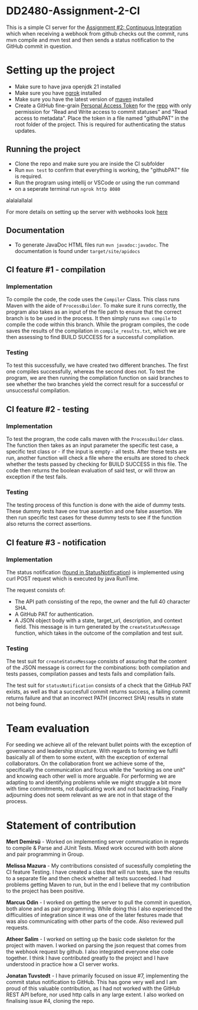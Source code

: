 # DD2480-Assignment-2-CI
This is a simple CI server for the [Assignment #2: Continuous Integration](https://canvas.kth.se/courses/45179/assignments/273878) which when receiving a webhook from github checks out the commit, runs mvn compile and mvn test and then sends a status notification to the GitHub commit in question.

# Setting up the project
- Make sure to have java openjdk 21 installed
- Make sure you have [ngrok](https://ngrok.com/docs/getting-started/) installed 
- Make sure you have the latest version of [maven](https://maven.apache.org/download.cgi) installed 
- Create a GitHub fine-grain [Personal Access Token](https://github.com/settings/tokens?type=beta) for the [repo](https://github.com/DD2480-group8-VT24/DD2480-Assignment-2-C) with only permission for "Read and Write access to commit statuses" and "Read access to metadata". Place the token in a file named "githubPAT" in the root folder of the project. This is required for authenticating the status updates.

## Running the project
- Clone the repo and make sure you are inside the CI subfolder
- Run `mvn test` to confirm that everything is working, the "githubPAT" file is required.
- Run the program using intellij or VSCode or using the run command
- on a seperate terminal run `ngrok http 8080`

alalalallalal


For more details on  setting up the server with webhooks look [here](https://github.com/KTH-DD2480/smallest-java-ci/blob/master/README.md)

## Documentation
- To generate JavaDoc HTML files run `mvn javadoc:javadoc`. The documentation is found under `target/site/apidocs`

## CI feature #1 - compilation

### Implementation

To compile the code, the code uses the `Compiler` Class. This class runs Maven with the aide of `ProcessBuilder`. To make sure it runs correctly, the program also takes as an input of the file path to ensure that the correct branch is to be used in the process. It then simply runs `mvn compile` to compile the code within this branch. While the program compiles, the code saves the results of the compilation in `compile_results.txt`, which we are then assessing to find BUILD SUCCESS for a successful compilation.

### Testing

To test this successfully, we have created two different branches. The first one compiles successfully, whereas the second does not. To test the program, we are then running the compilation function on said branches to see whether the two branches yield the correct result for a successful or unsuccessful compilation. 

## CI feature #2 - testing

### Implementation

To test the program, the code calls maven with the `ProcessBuilder` class. The function then takes as an input parameter the specific test case, a specific test class or - if the input is empty - all tests. After these tests are run, another function will check a file where the ersults are stored to check whether the tests passed by checking for BUILD SUCCESS in this file.  The code then returns the boolean evaluation of said test, or will throw an exception if the test fails. 

### Testing
The testing process of this function is done with the aide of dummy tests. These dummy tests have one true assertion and one false assertion. We then run specific test cases for these dummy tests to see if the function also returns the correct assertions.

## CI feature #3 - notification

### Implementation

The status notification ([found in StatusNotification](src/main/java/group8/StatusNotification.java)) is implemented using curl POST request which is executed by java RunTime. 

The request consists of: 
- The API path consisting of the repo, the owner and the full 40 character SHA. 
- A GitHub PAT for authentication. 
- A JSON object body with a state, target_url, description, and context field. This message is in turn generated by the `createStatusMessage` function, which takes in the outcome of the compilation and test suit.

### Testing
The test suit for `createStatusMessage` consists of assuring that the content of the JSON message is correct for the combinations: both compilation and tests passes, compilation passes and tests fails and compilation fails.

The test suit for `statusNotification` consists of a check that the GitHub PAT exists, as well as that a succesfull commit returns success, a failing commit returns failure and that an incorrect PATH (incorrect SHA) results in state not being found.

# Team evaluation
For seeding we achieve all of the relevant bullet points with the exception of governance and leadership structure. With regards to forming we fulfil basically all of them to some extent, with the exception of external collaborators. On the collaboration front we achieve some of the, specifically the communication and focus while the "working as one unit" and knowing each other well is more arguable. For performing we are adapting to and identifying problems while we might struggle a bit more with time commitments, not duplicating work and not backtracking. Finally adjourning does not seem relevant as we are not in that stage of the process.

# Statement of contribution

**Mert Demirsü** - Worked on implementing server communication in regards to compile & Parse and JUnit Tests. Mixed work occured with both alone and pair programming in Group.

**Melissa Mazura** - My contributions consisted of sucessfully completing the CI feature Testing. I have created a class that will run tests, save the results to a separate file and then check whether all tests succeeded. I had problems getting Maven to run, but in the end I believe that my contribution to the project has been positive.

**Marcus Odin** - I worked on getting the server to pull the commit in question, both alone and as pair programming. While doing this I also experienced the difficulities of integration since it was one of the later festures made that was also communicating with other parts of the code. Also reviewed pull requests.

**Atheer Salim** - I worked on setting up the basic code skeleton for the project with maven. I worked on parsing the json request that comes from the webhook request by github. I also integrated everyone else code together. I think I have contributed greatly to the project and I have understood in practice how a CI server works.

**Jonatan Tuvstedt** - I have primarily focused on issue #7, implementing the commit status notification to GitHub. This has gone very well and I am proud of this valuable contribution, as I had not worked with the GitHub REST API before, nor used http calls in any large extent. I also worked on finalising issue #4, cloning the repo.
